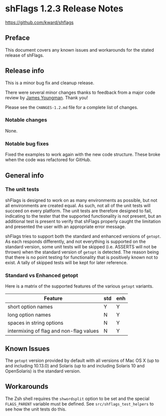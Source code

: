 # shFlags 1.2.3 Release Notes

https://github.com/kward/shflags

## Preface

This document covers any known issues and workarounds for the stated release of
shFlags.

## Release info

This is a minor bug fix and cleanup release.

There were several minor changes thanks to feedback from a major code review by
[James Youngman](https://www.linkedin.com/in/jamesyoungman/). Thank you!

Please see the `CHANGES-1.2.md` file for a complete list of changes.

### Notable changes

None.

### Notable bug fixes

Fixed the examples to work again with the new code structure. These broke when
the code was refactored for GitHub.

## General info

### The unit tests

shFlags is designed to work on as many environments as possible, but not all
environments are created equal. As such, not all of the unit tests will succeed
on every platform. The unit tests are therefore designed to fail, indicating to
the tester that the supported functionality is not present, but an additional
test is present to verify that shFlags properly caught the limitation and
presented the user with an appropriate error message.

shFlags tries to support both the standard and enhanced versions of `getopt`. As
each responds differently, and not everything is supported on the standard
version, some unit tests will be skipped (i.e. ASSERTS will not be thrown) when
the standard version of `getopt` is detected. The reason being that there is no
point testing for functionality that is positively known not to exist. A tally
of skipped tests will be kept for later reference.

### Standard vs Enhanced getopt

Here is a matrix of the supported features of the various `getopt` variants.

Feature                                 | std | enh
--------------------------------------- | --- | ---
short option names                      | Y   | Y
long option names                       | N   | Y
spaces in string options                | N   | Y
intermixing of flag and non-flag values | N   | Y

## Known Issues

The `getopt` version provided by default with all versions of Mac OS X (up to
and including 10.13.0) and Solaris (up to and including Solaris 10 and
OpenSolaris) is the standard version.

## Workarounds

The Zsh shell requires the `shwordsplit` option to be set and the special
`FLAGS_PARENT` variable must be defined. See `src/shflags_test_helpers` to see
how the unit tests do this.
